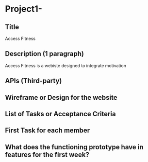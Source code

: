 # Project1-
## Title
Access Fitness
## Description (1 paragraph)
Access Fitness is a webiste designed to integrate motivation 
## APIs (Third-party)
## Wireframe or Design for the website

## List of Tasks or Acceptance Criteria

## First Task for each member
## What does the functioning prototype have in features for the first week?